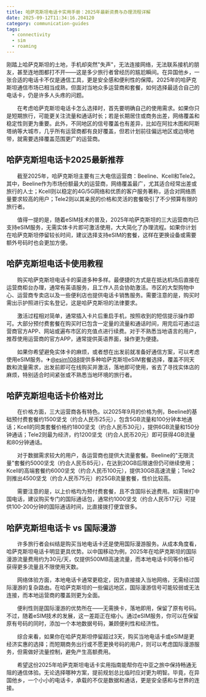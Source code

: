 ```yaml
---
title: 哈萨克斯坦电话卡实用手册：2025年最新资费与办理流程详解
date: 2025-09-12T11:34:16.204120
category: communication-guides
tags:
  - connectivity
  - sim
  - roaming
---
```


刚踏上哈萨克斯坦的土地，手机却突然"失声"，无法连接网络，无法联系接机的朋友，甚至连地图都打不开——这是多少旅行者曾经历的尴尬瞬间。在异国他乡，一张合适的电话卡不仅是通信工具，更是安全感和便利性的保障。2025年的哈萨克斯坦通信市场已相当成熟，但面对当地众多运营商和套餐，如何选择最适合自己的电话卡，仍是许多人头疼的问题。

　　在考虑哈萨克斯坦电话卡怎么选择时，首先要明确自己的使用需求。如果你只是短期旅行，可能更关注流量和通话时长；若是长期居住或商务出差，网络覆盖和稳定性则更为重要。此外，不同地区的信号覆盖也有差异，比如在阿拉木图和阿斯塔纳等大城市，几乎所有运营商都有良好覆盖，但若计划前往偏远地区或边境地带，就需要选择覆盖范围更广的运营商。

## 哈萨克斯坦电话卡2025最新推荐

　　截至2025年，哈萨克斯坦主要有三大电信运营商：Beeline、Kcell和Tele2。其中，Beeline作为市场份额最大的运营商，网络覆盖最广，尤其适合经常出差或旅行的人士；Kcell则以稳定的4G/5G网络和优质的客户服务著称，适合对网络质量要求较高的用户；Tele2则以其亲民的价格和灵活的套餐吸引了不少预算有限的旅行者。

　　值得一提的是，随着eSIM技术的普及，2025年哈萨克斯坦的三大运营商均已支持eSIM服务，无需实体卡片即可激活使用，大大简化了办理流程。如果你计划在哈萨克斯坦停留较长时间，建议选择支持eSIM的套餐，这样在更换设备或需要额外号码时也会更加方便。

## 哈萨克斯坦电话卡使用教程

　　购买哈萨克斯坦电话卡的渠道多种多样。最便捷的方式是在抵达机场后直接在运营商柜台办理，通常有英语服务，且工作人员会协助激活。市区的大型购物中心、运营商专卖店以及一些便利店也提供电话卡销售服务。需要注意的是，购买时需出示护照进行实名登记，这是哈萨克斯坦的法律要求。

　　激活过程相对简单，通常插入卡片后重启手机，按照收到的短信提示操作即可。大部分预付费套餐在购买时已包含一定量的流量和通话时间，用完后可通过运营商官方APP、网站或遍布市区的充值点进行续费。对于不熟悉当地语言的用户，推荐使用运营商的官方APP，通常提供英语界面，操作更为便捷。

　　如果你希望避免实体卡的麻烦，或者想在出发前就准备好通信方案，可以考虑使用eSIM服务。✈[@esim1088](https://t.me/s/esim1088)提供多种哈萨克斯坦eSIM套餐选择，覆盖不同天数和流量需求，出发前即可在线购买并激活，落地即可使用，省去了寻找实体店的麻烦，特别适合时间紧张或不熟悉当地环境的旅行者。

## 哈萨克斯坦电话卡价格对比

　　在价格方面，三大运营商各有特色。以2025年9月的价格为例，Beeline的基础预付费套餐约1500坚戈（约合人民币25元），包含5GB流量和100分钟本地通话；Kcell的同类套餐价格约1800坚戈（约合人民币30元），提供6GB流量和150分钟通话；Tele2则最为经济，约1200坚戈（约合人民币20元）即可获得4GB流量和80分钟通话。

　　对于数据需求较大的用户，各运营商也提供大流量套餐。Beeline的"无限流量"套餐约5000坚戈（约合人民币85元），在达到20GB后限速但仍可继续使用；Kcell的高端套餐约6000坚戈（约合人民币100元），提供30GB高速流量；Tele2则推出4500坚戈（约合人民币75元）的25GB流量套餐，性价比较高。

　　需要注意的是，以上价格均为预付费套餐，且不含国际长途费用。如需拨打中国电话，建议购买专门的国际通话包，通常约1000坚戈（约合人民币17元）可提供100-200分钟的国际通话时间，比直接拨打便宜很多。

## 哈萨克斯坦电话卡 vs 国际漫游

　　许多旅行者会纠结是购买当地电话卡还是使用国际漫游服务。从成本角度看，哈萨克斯坦电话卡明显更具优势。以中国移动为例，2025年在哈萨克斯坦的国际漫游流量费用约为30元/天，仅提供500MB高速流量，而本地电话卡同等价格可获得更多流量且不限使用天数。

　　网络体验方面，本地电话卡通常更稳定，因为直接接入当地网络，无需经过国际漫游的复杂路由。在哈萨克斯坦的一些偏远地区，国际漫游信号可能较弱或无法连接，而本地运营商的覆盖则更为全面。

　　便利性则是国际漫游的优势所在——无需换卡，落地即用，保留了原有号码。不过，随着eSIM技术的发展，这一差距正在缩小。通过eSIM服务，你可以在保留原有号码的同时，添加一个本地数据号码，兼顾便利性和经济性。

　　综合来看，如果你在哈萨克斯坦停留超过3天，购买当地电话卡或eSIM是更经济实惠的选择；而短期商务出行或不愿更换号码的用户，则可以考虑国际漫游服务，但需做好流量控制，避免产生高额费用。

　　希望这份2025年哈萨克斯坦电话卡实用指南能帮你在中亚之旅中保持畅通无阻的通信体验。无论选择哪种方案，提前规划总比临时应对更为明智。毕竟，在异国他乡，一个小小的电话卡，承载的不仅是数据和通话，更是安全感和与世界的连接。